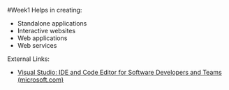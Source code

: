#Week1 
Helps in creating:
- Standalone applications
- Interactive websites
- Web applications
- Web services

External Links:
- [Visual Studio: IDE and Code Editor for Software Developers and Teams (microsoft.com)](https://visualstudio.microsoft.com/)